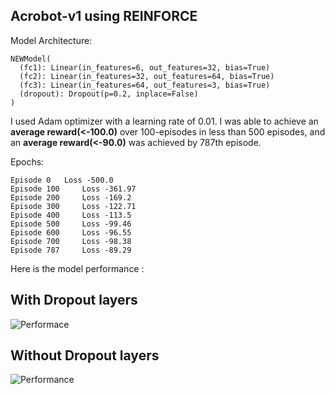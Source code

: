## Acrobot-v1 using REINFORCE

Model Architecture: 

```
NEWModel(
  (fc1): Linear(in_features=6, out_features=32, bias=True)
  (fc2): Linear(in_features=32, out_features=64, bias=True)
  (fc3): Linear(in_features=64, out_features=3, bias=True)
  (dropout): Dropout(p=0.2, inplace=False)
)
```
 
I used Adam optimizer with a learning rate of 0.01.
I was able to achieve an **average reward(<-100.0)** over 100-episodes in less than 500 episodes, and an **average reward(<-90.0)** was achieved by 787th episode.

Epochs:
```
Episode 0 	Loss -500.0 
Episode 100 	Loss -361.97
Episode 200 	Loss -169.2  
Episode 300 	Loss -122.71 
Episode 400 	Loss -113.5  
Episode 500 	Loss -99.46  
Episode 600 	Loss -96.55  
Episode 700 	Loss -98.38 
Episode 787 	Loss -89.29 
```
Here is the model performance : 

## With Dropout layers

![Performace](https://github.com/sanketsans/openAIenv/blob/master/REINFORCE/Acrobot/with_dropout.png)

## Without Dropout layers

![Performance](https://github.com/sanketsans/openAIenv/blob/master/REINFORCE/Acrobot/without_dropout.png)

